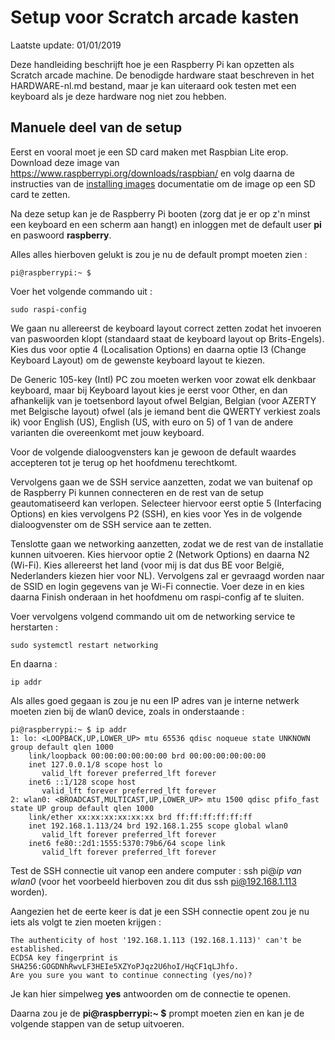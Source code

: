 # Setup voor Scratch arcade kasten

Laatste update: 01/01/2019

Deze handleiding beschrijft hoe je een Raspberry Pi kan opzetten als Scratch
arcade machine. De benodigde hardware staat beschreven in het HARDWARE-nl.md
bestand, maar je kan uiteraard ook testen met een keyboard als je deze hardware
nog niet zou hebben.

## Manuele deel van de setup

Eerst en vooral moet je een SD card maken met Raspbian Lite erop. Download deze
image van https://www.raspberrypi.org/downloads/raspbian/ en volg daarna de
instructies van de [installing images](https://www.raspberrypi.org/documentation/installation/installing-images/README.md)
documentatie om de image op een SD card te zetten.

Na deze setup kan je de Raspberry Pi booten (zorg dat je er op z'n minst een
keyboard en een scherm aan hangt) en inloggen met de default user **pi** en
paswoord **raspberry**.

Alles alles hierboven gelukt is zou je nu de default prompt moeten zien :
```
pi@raspberrypi:~ $
```

Voer het volgende commando uit :
```
sudo raspi-config
```

We gaan nu allereerst de keyboard layout correct zetten zodat het invoeren van
paswoorden klopt (standaard staat de keyboard layout op Brits-Engels). Kies dus
voor optie 4 (Localisation Options) en daarna optie I3 (Change Keyboard Layout)
om de gewenste keyboard layout te kiezen.

De Generic 105-key (Intl) PC zou moeten werken voor zowat elk denkbaar keyboard,
maar bij Keyboard layout kies je eerst voor Other, en dan afhankelijk van je
toetsenbord layout ofwel Belgian, Belgian (voor AZERTY met Belgische layout)
ofwel (als je iemand bent die QWERTY verkiest zoals ik) voor English (US),
English (US, with euro on 5) of 1 van de andere varianten die overeenkomt met
jouw keyboard.

Voor de volgende dialoogvensters kan je gewoon de default waardes accepteren tot
je terug op het hoofdmenu terechtkomt.

Vervolgens gaan we de SSH service aanzetten, zodat we van buitenaf op de
Raspberry Pi kunnen connecteren en de rest van de setup geautomatiseerd kan
verlopen. Selecteer hiervoor eerst optie 5 (Interfacing Options) en kies
vervolgens P2 (SSH), en kies voor Yes in de volgende dialoogvenster om de SSH
service aan te zetten.

Tenslotte gaan we networking aanzetten, zodat we de rest van de installatie
kunnen uitvoeren. Kies hiervoor optie 2 (Network Options) en daarna N2 (Wi-Fi).
Kies allereerst het land (voor mij is dat dus BE voor België, Nederlanders kiezen
hier voor NL). Vervolgens zal er gevraagd worden naar de SSID en login gegevens
van je Wi-Fi connectie. Voer deze in en kies daarna Finish onderaan in het
hoofdmenu om raspi-config af te sluiten.

Voer vervolgens volgend commando uit om de networking service te herstarten :
```
sudo systemctl restart networking
```

En daarna :
```
ip addr
```

Als alles goed gegaan is zou je nu een IP adres van je interne netwerk moeten
zien bij de wlan0 device, zoals in onderstaande :

```
pi@raspberrypi:~ $ ip addr
1: lo: <LOOPBACK,UP,LOWER_UP> mtu 65536 qdisc noqueue state UNKNOWN group default qlen 1000
    link/loopback 00:00:00:00:00:00 brd 00:00:00:00:00:00
    inet 127.0.0.1/8 scope host lo
       valid_lft forever preferred_lft forever
    inet6 ::1/128 scope host
       valid_lft forever preferred_lft forever
2: wlan0: <BROADCAST,MULTICAST,UP,LOWER_UP> mtu 1500 qdisc pfifo_fast state UP group default qlen 1000
    link/ether xx:xx:xx:xx:xx:xx brd ff:ff:ff:ff:ff:ff
    inet 192.168.1.113/24 brd 192.168.1.255 scope global wlan0
       valid_lft forever preferred_lft forever
    inet6 fe80::2d1:1555:5370:79b6/64 scope link
       valid_lft forever preferred_lft forever
```

Test de SSH connectie uit vanop een andere computer :
ssh pi@*ip van wlan0* (voor het voorbeeld hierboven zou dit dus
ssh pi@192.168.1.113 worden).

Aangezien het de eerte keer is dat je een SSH connectie opent zou je nu iets als
volgt te zien moeten krijgen :
```
The authenticity of host '192.168.1.113 (192.168.1.113)' can't be established.
ECDSA key fingerprint is SHA256:GOGDNhRwvLF3HEIe5XZYoPJqz2U6hoI/HqCF1qLJhfo.
Are you sure you want to continue connecting (yes/no)?
```
Je kan hier simpelweg **yes** antwoorden om de connectie te openen.

Daarna zou je de **pi@raspberrypi:~ $** prompt moeten zien en kan je de volgende
stappen van de setup uitvoeren.
